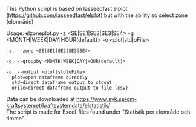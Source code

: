 This Python script is based on lasseedfast elplot (https://github.com/lasseedfast/elplot) but with the ability so select zone (elområde)

Usage:
		elzoneplot.py -z <SE|SE1|SE2|SE3|SE4> -g <MONTH|WEEK|DAY|HOUR(default)> -o <plot|std|oFile>
    
    -z, --zone <SE|SE1|SE2|SE3|SE4>
    
    -g, --groupby <MONTH|WEEK|DAY|HOUR(default)>
    
    -o, --output <plot|std|oFile>
      plot=open dataframe directly
      std=direct dataframe output to stdout
      oFile=direct dataframe output to file (csv)

Data can be downloaded at https://www.svk.se/om-kraftsystemet/kraftsystemdata/elstatistik/  
The script is made for Excel-files found under "Statistik per elområde och timme".
